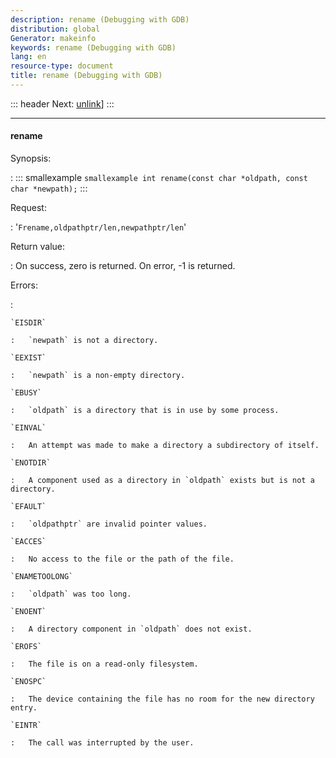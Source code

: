 ```yaml
---
description: rename (Debugging with GDB)
distribution: global
Generator: makeinfo
keywords: rename (Debugging with GDB)
lang: en
resource-type: document
title: rename (Debugging with GDB)
---
```

::: header
Next: [unlink](unlink.html#unlink)]
:::

---

#### rename

Synopsis:

:   ::: smallexample
``smallexample int rename(const char *oldpath, const char *newpath);``
:::

Request:

:   '`Frename,oldpathptr/len,newpathptr/len`'

Return value:

:   On success, zero is returned. On error, -1 is returned.

Errors:

:

```
`EISDIR`

:   `newpath` is not a directory.

`EEXIST`

:   `newpath` is a non-empty directory.

`EBUSY`

:   `oldpath` is a directory that is in use by some process.

`EINVAL`

:   An attempt was made to make a directory a subdirectory of itself.

`ENOTDIR`

:   A component used as a directory in `oldpath` exists but is not a directory.

`EFAULT`

:   `oldpathptr` are invalid pointer values.

`EACCES`

:   No access to the file or the path of the file.

`ENAMETOOLONG`

:   `oldpath` was too long.

`ENOENT`

:   A directory component in `oldpath` does not exist.

`EROFS`

:   The file is on a read-only filesystem.

`ENOSPC`

:   The device containing the file has no room for the new directory entry.

`EINTR`

:   The call was interrupted by the user.
```
